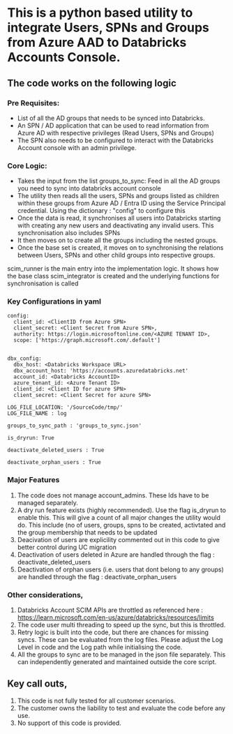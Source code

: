 
# This is a python based utility to integrate Users, SPNs and Groups from Azure AAD to Databricks Accounts Console.
## The code works on the following logic

### Pre Requisites:
* List of all the AD groups that needs to be synced into Databricks.
* An SPN / AD application that can be used to read information from Azure AD with respective privileges (Read Users, SPNs and Groups)
* The SPN also needs to be configured to interact with the Databricks Account console with an admin privilege.

### Core Logic:
* Takes the input from the list groups_to_sync: Feed in all the AD groups you need to sync into databricks account console
* The utility then reads all the users, SPNs and groups listed as children within these groups from Azure AD  / Entra ID using the Service Principal credential. Using the dictionary : "config" to configure this
* Once the data is read, it synchronises all users into Databricks starting with creating any new users and deactivating any invalid users. This synchronisation also includes SPNs
* It then moves on to create all the groups including the nested groups.
* Once the base set is created, it moves on to synchronising the relations between Users, SPNs and other child groups into respective groups.

scim_runner is the main entry into the implementation logic. It shows how the base class scim_integrator is created and the underlying functions for synchronisation is called

### Key Configurations in yaml

```
config:
  client_id: <ClientID from Azure SPN>
  client_secret: <Client Secret from Azure SPN>,
  authority: https://login.microsoftonline.com/<AZURE TENANT ID>,
  scope: ['https://graph.microsoft.com/.default']


dbx_config: 
  dbx_host: <Databricks Workspace URL>
  dbx_account_host: 'https://accounts.azuredatabricks.net'
  account_id: <Databricks AccountID>
  azure_tenant_id: <Azure Tenant ID>
  client_id: <Client ID for azure SPN>
  client_secret: <Client Secret for azure SPN>

LOG_FILE_LOCATION: '/SourceCode/tmp/'
LOG_FILE_NAME : log

groups_to_sync_path : 'groups_to_sync.json'

is_dryrun: True

deactivate_deleted_users : True

deactivate_orphan_users : True
```
### Major Features

1. The code does not manage account_admins. These Ids have to be managed separately.
2. A dry run feature exists (highly recommended). Use the flag is_dryrun to enable this. This will give a count of all major changes the utility would do. This include (no of users, groups, spns to be created, activtated and the group membership that needs to be updated
3. Deacivation of users are explicility commented out in this code to give better control during UC migration
4. Deactivation of users deleted in Azure are handled through the flag : deactivate_deleted_users
5. Deactivation of orphan users (i.e. users that dont belong to any groups) are handled through the flag : deactivate_orphan_users


### Other considerations,
1. Databricks Account SCIM APIs are throttled as referenced here : https://learn.microsoft.com/en-us/azure/databricks/resources/limits
2. The code user multi threading to speed up the sync, but this is throttled.
3. Retry logic is built into the code, but there are chances for missing syncs. These can be evaluated from the log files. Please adjust the Log Level in code and the Log path while initialising the code.
4. All the groups to sync are to be managed in the json file separately. This can independently generated and maintained outside the core script.
   

## Key call outs,
1. This code is not fully tested for all customer scenarios.
2. The customer owns the liability to test and evaluate the code before any use.
3. No support of this code is provided.

